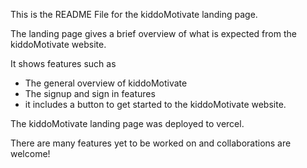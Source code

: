This is the README File for the kiddoMotivate landing page. 

The landing page gives a brief overview of what is expected from the kiddoMotivate website. 

It shows features such as 

- The general overview of kiddoMotivate
- The signup and sign in features
- it includes a button to get started to the kiddoMotivate website.

The kiddoMotivate landing page was deployed to vercel.

There are many features yet to be worked on and collaborations are welcome!

